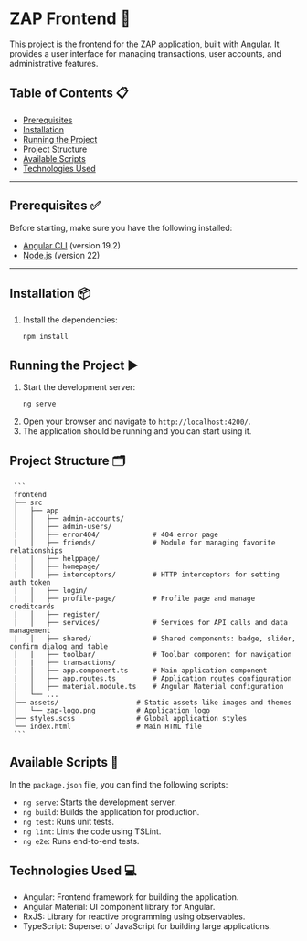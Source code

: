# ZAP Frontend 🚀

This project is the frontend for the ZAP application, built with Angular. It provides a user interface for managing transactions, user accounts, and administrative features.

## Table of Contents 📋

- [Prerequisites](#prerequisites)
- [Installation](#installation)
- [Running the Project](#running-the-project)
- [Project Structure](#project-structure)
- [Available Scripts](#available-scripts)
- [Technologies Used](#technologies-used)

---

## Prerequisites ✅

Before starting, make sure you have the following installed:

- [Angular CLI](https://angular.io/cli) (version 19.2)
- [Node.js](https://nodejs.org/) (version 22)

---

## Installation 📦

1. Install the dependencies:
   ```bash
   npm install
   ```

## Running the Project ▶️

1. Start the development server:
   ```bash
   ng serve
   ```
2. Open your browser and navigate to `http://localhost:4200/`.
3. The application should be running and you can start using it.

## Project Structure 🗂️

     ```
     frontend
     ├── src
     │   ├── app
     │   │   ├── admin-accounts/
     |   │   ├── admin-users/
     |   │   ├── error404/             # 404 error page
     |   │   ├── friends/              # Module for managing favorite relationships
     |   │   ├── helppage/
     |   │   ├── homepage/
     |   │   ├── interceptors/         # HTTP interceptors for setting auth token
     |   │   ├── login/
     |   │   ├── profile-page/         # Profile page and manage creditcards
     |   │   ├── register/
     |   │   ├── services/             # Services for API calls and data management
     |   │   ├── shared/               # Shared components: badge, slider, confirm dialog and table
     |   |   ├── toolbar/              # Toolbar component for navigation
     |   |   ├── transactions/
     |   │   ├── app.component.ts      # Main application component
     |   │   ├── app.routes.ts         # Application routes configuration
     |   │   ├── material.module.ts    # Angular Material configuration
     │   └── ...
     ├── assets/                   # Static assets like images and themes
     │   └── zap-logo.png          # Application logo
     ├── styles.scss               # Global application styles
     └── index.html                # Main HTML file
     ```

## Available Scripts 📜

In the `package.json` file, you can find the following scripts:

- `ng serve`: Starts the development server.
- `ng build`: Builds the application for production.
- `ng test`: Runs unit tests.
- `ng lint`: Lints the code using TSLint.
- `ng e2e`: Runs end-to-end tests.

## Technologies Used 💻

- Angular: Frontend framework for building the application.
- Angular Material: UI component library for Angular.
- RxJS: Library for reactive programming using observables.
- TypeScript: Superset of JavaScript for building large applications.

